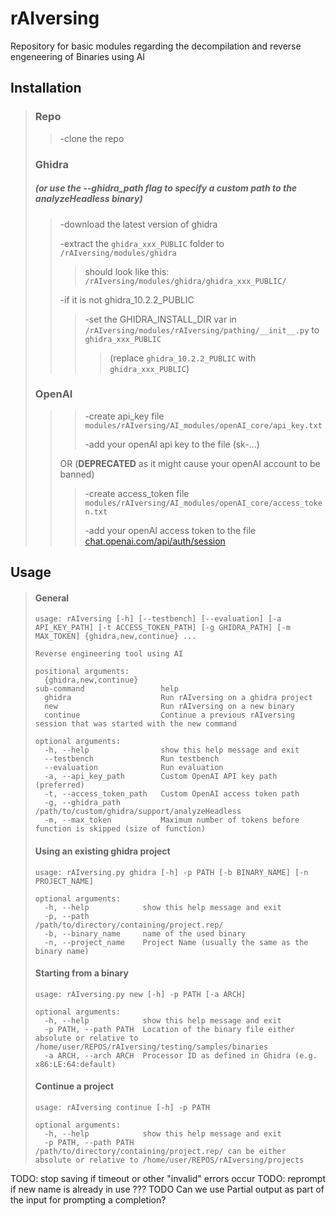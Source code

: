 

# rAIversing
Repository for basic modules regarding the decompilation and reverse engeneering of Binaries using AI


## Installation
>### Repo
>>-clone the repo
>### Ghidra 
>##### (or use the --ghidra_path flag to specify a custom path to the analyzeHeadless binary)
>>-download the latest version of ghidra
>> 
>>-extract the `ghidra_xxx_PUBLIC` folder to `/rAIversing/modules/ghidra`
>>
>>>should look like this: `/rAIversing/modules/ghidra/ghidra_xxx_PUBLIC/`
>> 
>>-if it is not ghidra_10.2.2_PUBLIC
>> 
>>>-set the GHIDRA_INSTALL_DIR var in `/rAIversing/modules/rAIversing/pathing/__init__.py` to `ghidra_xxx_PUBLIC`
>>>>(replace `ghidra_10.2.2_PUBLIC` with `ghidra_xxx_PUBLIC`)
>### OpenAI
>>> -create api_key file `modules/rAIversing/AI_modules/openAI_core/api_key.txt`
>>>
>>> -add your openAI api key to the file (sk-...)
>> 
>> OR (**DEPRECATED** as it might cause your openAI account to be banned)
>>
>>>-create access_token file `modules/rAIversing/AI_modules/openAI_core/access_token.txt`
>>> 
>>>-add your openAI access token to the file [chat.openai.com/api/auth/session](https://chat.openai.com/api/auth/session)

## Usage
>#### General
>``` 
>usage: rAIversing [-h] [--testbench] [--evaluation] [-a API_KEY_PATH] [-t ACCESS_TOKEN_PATH] [-g GHIDRA_PATH] [-m MAX_TOKEN] {ghidra,new,continue} ...
>
>Reverse engineering tool using AI
>
>positional arguments:
>   {ghidra,new,continue}
>sub-command                 help
>   ghidra                    Run rAIversing on a ghidra project
>   new                       Run rAIversing on a new binary
>   continue                  Continue a previous rAIversing session that was started with the new command
>
>optional arguments:
>   -h, --help                show this help message and exit
>   --testbench               Run testbench
>   --evaluation              Run evaluation
>   -a, --api_key_path        Custom OpenAI API key path (preferred)
>   -t, --access_token_path   Custom OpenAI access token path
>   -g, --ghidra_path         /path/to/custom/ghidra/support/analyzeHeadless
>   -m, --max_token           Maximum number of tokens before function is skipped (size of function)
>```
>#### Using an existing ghidra project
>```
>usage: rAIversing.py ghidra [-h] -p PATH [-b BINARY_NAME] [-n PROJECT_NAME]
>
>optional arguments:
>   -h, --help            show this help message and exit
>   -p, --path            /path/to/directory/containing/project.rep/
>   -b, --binary_name     name of the used binary
>   -n, --project_name    Project Name (usually the same as the binary name)
>```
>
>#### Starting from a binary
>``` 
>usage: rAIversing.py new [-h] -p PATH [-a ARCH]
>
>optional arguments:
>   -h, --help            show this help message and exit
>   -p PATH, --path PATH  Location of the binary file either absolute or relative to /home/user/REPOS/rAIversing/testing/samples/binaries
>   -a ARCH, --arch ARCH  Processor ID as defined in Ghidra (e.g. x86:LE:64:default)
>```
>
>#### Continue a project
>```
>usage: rAIversing continue [-h] -p PATH
>
>optional arguments:
>   -h, --help            show this help message and exit
>   -p PATH, --path PATH  /path/to/directory/containing/project.rep/ can be either absolute or relative to /home/user/REPOS/rAIversing/projects

TODO: stop saving if timeout or other "invalid" errors occur
TODO: reprompt if new name is already in use ???
TODO Can we use Partial output as part of the input for prompting a completion?